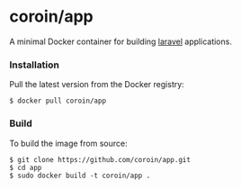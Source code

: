 # coroin/app

A minimal Docker container for building [laravel](https://laravel.com) applications.

### Installation

Pull the latest version from the Docker registry:

```
$ docker pull coroin/app
```

### Build

To build the image from source:

```
$ git clone https://github.com/coroin/app.git
$ cd app
$ sudo docker build -t coroin/app .
```
